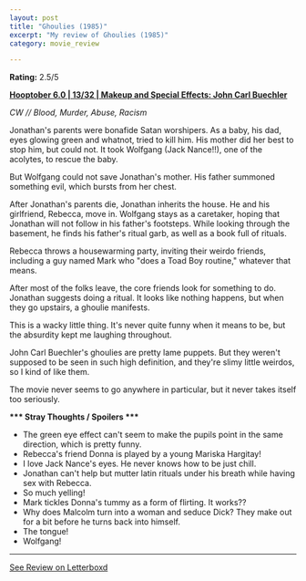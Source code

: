 ```yaml
---
layout: post
title: "Ghoulies (1985)"
excerpt: "My review of Ghoulies (1985)"
category: movie_review

---
```


**Rating:** 2.5/5

<b><a href="https://boxd.it/pPVYg/detail" title="Hooptober 6.0 | 13/32 | Makeup and Special Effects: John Carl Buechler">Hooptober 6.0 | 13/32 | Makeup and Special Effects: John Carl Buechler</a></b>

<i>CW // Blood, Murder, Abuse, Racism</i>

Jonathan's parents were bonafide Satan worshipers. As a baby, his dad, eyes glowing green and whatnot, tried to kill him. His mother did her best to stop him, but could not. It took Wolfgang (Jack Nance!!), one of the acolytes, to rescue the baby.

But Wolfgang could not save Jonathan's mother. His father summoned something evil, which bursts from her chest.

After Jonathan's parents die, Jonathan inherits the house. He and his girlfriend, Rebecca, move in. Wolfgang stays as a caretaker, hoping that Jonathan will not follow in his father's footsteps. While looking through the basement, he finds his father's ritual garb, as well as a book full of rituals.

Rebecca throws a housewarming party, inviting their weirdo friends, including a guy named Mark who "does a Toad Boy routine," whatever that means.

After most of the folks leave, the core friends look for something to do. Jonathan suggests doing a ritual. It looks like nothing happens, but when they go upstairs, a ghoulie manifests.

This is a wacky little thing. It's never quite funny when it means to be, but the absurdity kept me laughing throughout.

John Carl Buechler's ghoulies are pretty lame puppets. But they weren't supposed to be seen in such high definition, and they're slimy little weirdos, so I kind of like them.

The movie never seems to go anywhere in particular, but it never takes itself too seriously.


<b>*** Stray Thoughts / Spoilers ***</b>
* The green eye effect can't seem to make the pupils point in the same direction, which is pretty funny.
* Rebecca's friend Donna is played by a young Mariska Hargitay!
* I love Jack Nance's eyes. He never knows how to be just chill.
* Jonathan can't help but mutter latin rituals under his breath while having sex with Rebecca.
* So much yelling!
* Mark tickles Donna's tummy as a form of flirting. It works??
* Why does Malcolm turn into a woman and seduce Dick? They make out for a bit before he turns back into himself.
* The tongue!
* Wolfgang!

<hr>

[See Review on Letterboxd](https://boxd.it/62VJS3)
